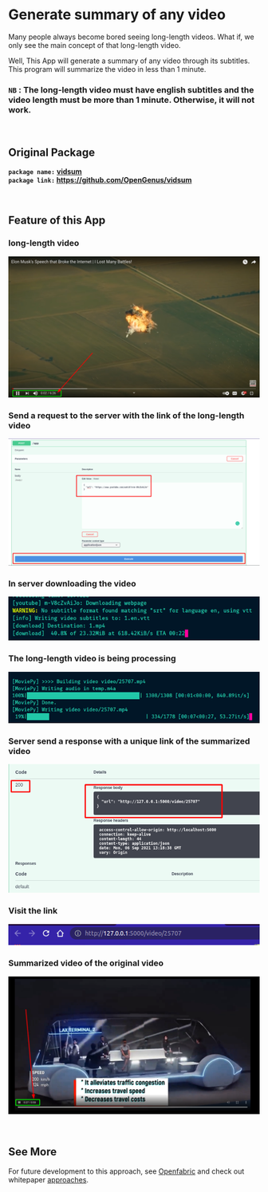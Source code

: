 # Generate summary of any video

Many people always become bored seeing long-length videos. What if, we only see the main concept of that long-length video.

Well, This App will generate a summary of any video through its subtitles. This program will summarize the video in less than 1 minute.

### **`NB`** : The long-length video must have english subtitles and the video length must be more than 1 minute. Otherwise, it will not work.

<br/>

## Original Package

**`package name:`** **[vidsum](https://github.com/OpenGenus/vidsum)**\
**`package link:` https://github.com/OpenGenus/vidsum**

<br/>

## Feature of this App

### long-length video

![long-length video](featureImages/1.png?raw=true "long-length video")

### Send a request to the server with the link of the long-length video

![long-length video](featureImages/2.png?raw=true "long-length video")

### In server downloading the video

![long-length video](featureImages/3.png?raw=true "long-length video")

### The long-length video is being processing

![long-length video](featureImages/4.png?raw=true "long-length video")

### Server send a response with a unique link of the summarized video

![long-length video](featureImages/5.png?raw=true "long-length video")

### Visit the link

![long-length video](featureImages/6.png?raw=true "long-length video")

### Summarized video of the original video

![long-length video](featureImages/7.png?raw=true "long-length video")

<br/>

## See More

For future development to this approach, see [Openfabric](https://www.openfabric.ai) and check out whitepaper [approaches](https://www.openfabric.ai/openfabric-whitepaper.pdf).
